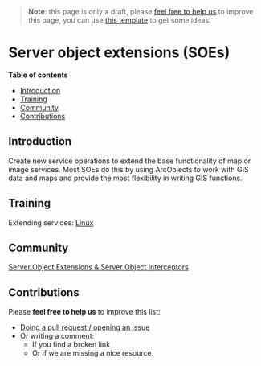 > **Note**: this page is only a draft, please [feel free to help us](#contributions) to improve this page, you can use [this template](https://github.com/esri-es/awesome-arcgis/blob/master/RESOURCE_PAGE_TEMPLATE.md) to get some ideas.

# Server object extensions (SOEs)
<!-- START doctoc generated TOC please keep comment here to allow auto update -->
<!-- DON'T EDIT THIS SECTION, INSTEAD RE-RUN doctoc TO UPDATE -->
**Table of contents**

- [Introduction](#introduction)
- [Training](#training)
- [Community](#community)
- [Contributions](#contributions)

<!-- END doctoc generated TOC please keep comment here to allow auto update -->

## Introduction

Create new service operations to extend the base functionality of map or image services. Most SOEs do this by using ArcObjects to work with GIS data and maps and provide the most flexibility in writing GIS functions.


## Training

Extending services: [Linux](http://server.arcgis.com/en/server/latest/publish-services/linux/about-extending-services.htm#ESRI_SECTION1_10A299337E3C4F3197F02F5C142B9BA8)

## Community

[Server Object Extensions & Server Object Interceptors](https://geonet.esri.com/groups/server-object-extensions-server-object-interceptors)

## Contributions
Please **feel free to help us** to improve this list:

* [Doing a pull request / opening an issue](https://github.com/hhkaos/awesome-arcgis#contributions)
* Or writing a comment:
  * If you find a broken link
  * Or if we are missing a nice resource.
